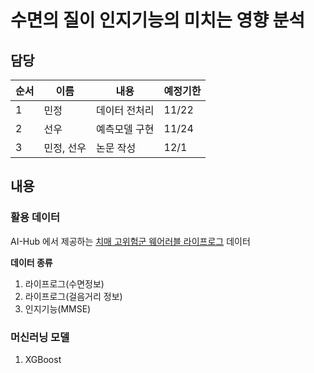 # 수면의 질이 인지기능의 미치는 영향 분석

## 담당
|순서|이름|내용|예정기한|
|------|---|---|---|
|1|민정|데이터 전처리|11/22|
|2|선우|예측모델 구현|11/24|
|3|민정, 선우|논문 작성|12/1|

## 내용
### 활용 데이터
AI-Hub 에서 제공하는 [치매 고위험군 웨어러블 라이프로그](https://www.aihub.or.kr/aihubdata/data/view.do?currMenu=&topMenu=&aihubDataSe=data&dataSetSn=226) 데이터

**데이터 종류**
1. 라이프로그(수면정보)
2. 라이프로그(걸음거리 정보)
3. 인지기능(MMSE)

### 머신러닝 모델
1. XGBoost
